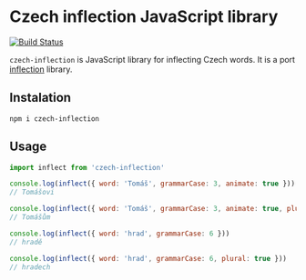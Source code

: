 # Czech inflection JavaScript library

[![Build Status](https://travis-ci.org/ErikCupal/czech-inflection.svg?branch=master)](https://travis-ci.org/ErikCupal/czech-inflection)

`czech-inflection` is JavaScript library for inflecting Czech words. It is a port [inflection](https://github.com/heureka/inflection) library.

## Instalation

`npm i czech-inflection`

## Usage

```js
import inflect from 'czech-inflection'

console.log(inflect({ word: 'Tomáš', grammarCase: 3, animate: true }))
// Tomášovi

console.log(inflect({ word: 'Tomáš', grammarCase: 3, animate: true, plural: true }))
// Tomášům

console.log(inflect({ word: 'hrad', grammarCase: 6 }))
// hradě

console.log(inflect({ word: 'hrad', grammarCase: 6, plural: true }))
// hradech
```

